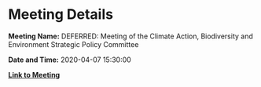 # Meeting Details

**Meeting Name:** DEFERRED: Meeting of the Climate Action, Biodiversity and Environment Strategic Policy Committee

**Date and Time:** 2020-04-07 15:30:00

**[Link to Meeting](https://www.limerick.ie/council/whats-on/meeting-climate-action-biodiversity-and-environment-strategic-policy-committee-3)**
